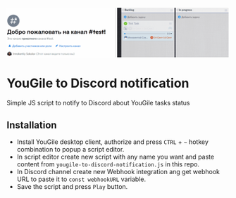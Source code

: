 <kbd>![# YouGile to Discord notification](https://raw.githubusercontent.com/keshon/assets/main/yougile-to-discord-notification/demo.gif)</kbd>

# YouGile to Discord notification
Simple JS script to notify to Discord about YouGile tasks status

## Installation
- Install YouGile desktop client, authorize and press `CTRL` + `~` hotkey combination to popup a script editor.
- In script editor create new script with any name you want and paste content from `yougile-to-discord-notification.js` in this repo.
- In Discord channel create new Webhook integration ang get webhook URL to paste it to ```const webhookURL``` variable.
- Save the script and press `Play` button.
